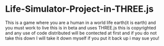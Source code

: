 # Life-Simulator-Project-in-THREE.js
This is a game where you are a human in a world life earth(it is earth) and you must work to live this is in beta and uses THREE.js this is copyrighted and any use of code distributed will be contected at first and if you do not take this down I will take it down myself if you put it back up i may sue you!

